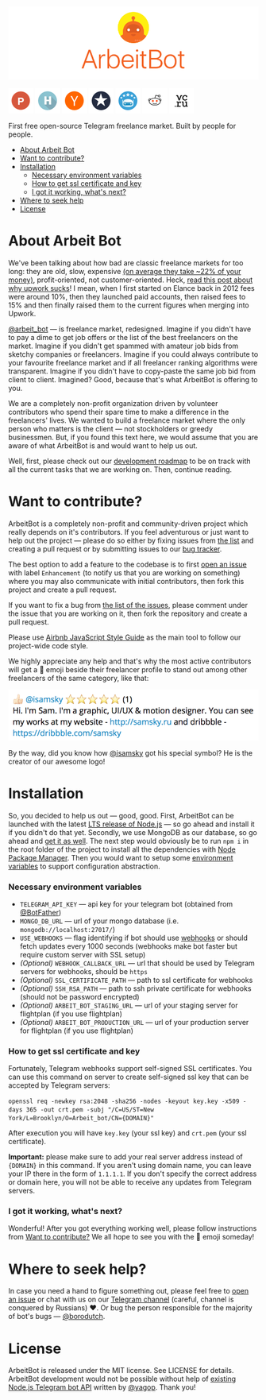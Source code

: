 [![ArbeitBot](/docs/header.png?raw=true)](https://arbeitbot.com/)

[![Product Hunt](/docs/ph.png?raw=true)](https://www.producthunt.com/tech/arbeitbot)
[![Habrahabr](/docs/habr.png?raw=true)](https://habrahabr.ru/post/310434/)
[![Hacker News](/docs/hackernews.png?raw=true)](https://news.ycombinator.com/item?id=12821984)
[![Spark](/docs/spark.png?raw=true)](https://spark.ru/startup/arbeitbot/blog/18257/kak-arbeitbot-poluchil-pervie-1250-ustanovok)
[![Telegram Bot Store](/docs/bs.png?raw=true)](https://storebot.me/bot/arbeit_bot)
[![Reddit](/docs/reddit.png?raw=true)](https://www.reddit.com/r/javascript/comments/59y20u/first_free_opensource_telegram_freelance_market/)
[![vc.ru](/docs/vc.png?raw=true)](https://vc.ru/p/arbeitbot)

First free open-source Telegram freelance market. Built by people for people.

- [About Arbeit Bot](#about-arbeit-bot)
- [Want to contribute?](#want-to-contribute)
- [Installation](#installation)
    - [Necessary environment variables](#necessary-environment-variables)
    - [How to get ssl certificate and key](#how-to-get-ssl-certificate-and-key)
    - [I got it working, what's next?](#i-got-it-working-whats-next)
- [Where to seek help](#where-to-seek-help)
- [License](#license)

# About Arbeit Bot
We've been talking about how bad are classic freelance markets for too long: they are old, slow, expensive [(on average they take ~22% of your money)](https://support.upwork.com/hc/en-us/articles/211062538-Freelancer-Service-Fees), profit-oriented, not customer-oriented. Heck, [read this post about why upwork sucks](https://collegetimes.co/upwork-sucks/)! I mean, when I first started on Elance back in 2012 fees were around 10%, then they launched paid accounts, then raised fees to 15% and then finally raised them to the current figures when merging into Upwork.

[@arbeit_bot](https://telegram.me/arbeit_bot) — is freelance market, redesigned. Imagine if you didn't have to pay a dime to get job offers or the list of the best freelancers on the market. Imagine if you didn't get spammed with amateur job bids from sketchy companies or freelancers. Imagine if you could always contribute to your favourite freelance market and if all freelancer ranking algorithms were transparent. Imagine if you didn't have to copy-paste the same job bid from client to client. Imagined? Good, because that's what ArbeitBot is offering to you.

We are a completely non-profit organization driven by volunteer contributors who spend their spare time to make a difference in the freelancers' lives. We wanted to build a freelance market where the only person who matters is the client — not stockholders or greedy businessmen. But, if you found this text here, we would assume that you are aware of what ArbeitBot is and would want to help us out.

Well, first, please check out our [development roadmap](https://github.com/ArbeitBot/ArbeitBot/issues) to be on track with all the current tasks that we are working on. Then, continue reading.

# Want to contribute?
ArbeitBot is a completely non-profit and community-driven project which really depends on it's contributors. If you feel adventurous or just want to help out the project — please do so either by fixing issues from [the list](https://github.com/ArbeitBot/ArbeitBot/issues) and creating a pull request or by submitting issues to our [bug tracker](https://github.com/ArbeitBot/ArbeitBot/issues).

The best option to add a feature to the codebase is to first [open an issue](https://github.com/ArbeitBot/ArbeitBot/issues) with label `Enhancement` (to notify us that you are working on something) where you may also communicate with initial contributors, then fork this project and create a pull request.

If you want to fix a bug from [the list of the issues](https://github.com/ArbeitBot/ArbeitBot/issues), please comment under the issue that you are working on it, then fork the repository and create a pull request.

Please use [Airbnb JavaScript Style Guide](https://github.com/airbnb/javascript) as the main tool to follow our project-wide code style.

We highly appreciate any help and that's why the most active contributors will get a 🐝 emoji beside their freelancer profile to stand out among other freelancers of the same category, like that:

![@isamsky profile](/docs/special.png?raw=true)

By the way, did you know how [@isamsky](https://telegram.me/isamsky) got his special symbol? He is the creator of our awesome logo!
# Installation
So, you decided to help us out — good, good. First, ArbeitBot can be launched with the latest [LTS release of Node.js](https://nodejs.org) — so go ahead and install it if you didn't do that yet. Secondly, we use MongoDB as our database, so go ahead and [get it as well](https://www.mongodb.com/). The next step would obviously be to run `npm i` in the root folder of the project to install all the dependencies with [Node Package Manager](https://www.npmjs.com/). Then you would want to setup some [environment variables](https://en.wikipedia.org/wiki/Environment_variable) to support configuration abstraction.
### Necessary environment variables
* `TELEGRAM_API_KEY` — api key for your telegram bot (obtained from [@BotFather](https://telegram.me/botfather))
* `MONGO_DB_URL` — url of your mongo database (i.e. `mongodb://localhost:27017/`)
* `USE_WEBHOOKS` — flag identifying if bot should use [webhooks](https://core.telegram.org/bots/api/#setwebhook) or should fetch updates every 1000 seconds (webhooks make bot faster but require custom server with SSL setup)
* *(Optional)* `WEBHOOK_CALLBACK_URL` — url that should be used by Telegram servers for webhooks, should be `https`
* *(Optional)* `SSL_CERTIFICATE_PATH` — path to ssl certificate for webhooks
* *(Optional)* `SSH_RSA_PATH` — path to ssh private certificate for webhooks (should not be password encrypted)
* *(Optional)* `ARBEIT_BOT_STAGING_URL` — url of your staging server for flightplan (if you use flightplan)
* *(Optional)* `ARBEIT_BOT_PRODUCTION_URL` — url of your production server for flightplan (if you use flightplan)

### How to get ssl certificate and key
Fortunately, Telegram webhooks support self-signed SSL certificates. You can use this command on server to create self-signed ssl key that can be accepted by Telegram servers:

`openssl req -newkey rsa:2048 -sha256 -nodes -keyout key.key -x509 -days 365 -out crt.pem -subj "/C=US/ST=New York/L=Brooklyn/O=Arbeit_bot/CN={DOMAIN}"`

After execution you will have `key.key` (your ssl key) and `crt.pem` (your ssl certificate).

**Important:** please make sure to add your real server address instead of `{DOMAIN}` in this command. If you aren't using domain name, you can leave your IP there in the form of `1.1.1.1`. If you don't specify the correct address or domain here, you will not be able to receive any updates from Telegram servers.

### I got it working, what's next?
Wonderful! After you got everything working well, please follow instructions from [Want to contribute?](#want-to-contribute) We all hope to see you with the 🐝 emoji someday!

# Where to seek help?
In case you need a hand to figure something out, please feel free to [open an issue](https://github.com/ArbeitBot/ArbeitBot/issues) or chat with us on our [Telegram channel](https://telegram.me/borodutcher) (careful, channel is conquered by Russians) ❤️. Or bug the person responsible for the majority of bot's bugs — [@borodutch](https://telegram.me/borodutch).

# License
ArbeitBot is released under the MIT license. See LICENSE for details. ArbeitBot development would not be possible without help of [existing Node.js Telegram bot API](https://github.com/yagop/node-telegram-bot-api/) written by [@yagop](https://github.com/yagop). Thank you!
